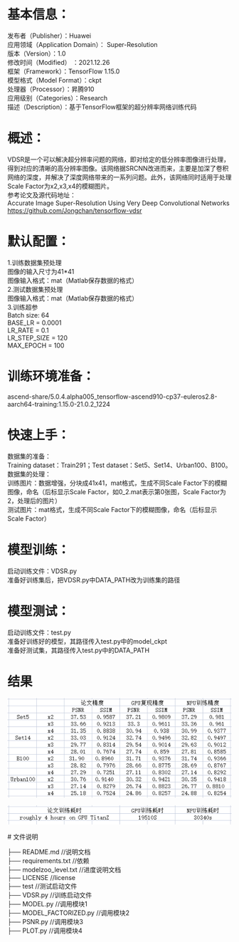 # 基本信息：
发布者（Publisher）：Huawei  
应用领域（Application Domain）： Super-Resolution  
版本（Version）：1.0  
修改时间（Modified） ：2021.12.26  
框架（Framework）：TensorFlow 1.15.0  
模型格式（Model Format）：ckpt  
处理器（Processor）：昇腾910  
应用级别（Categories）：Research  
描述（Description）：基于TensorFlow框架的超分辨率网络训练代码  

# 概述：
VDSR是一个可以解决超分辨率问题的网络，即对给定的低分辨率图像进行处理，得到对应的清晰的高分辨率图像。该网络据SRCNN改进而来，主要是加深了卷积网络的深度，并解决了深度网络带来的一系列问题。此外，该网络同时适用于处理Scale Factor为x2,x3,x4的模糊图片。  
参考论文及源代码地址：  
Accurate Image Super-Resolution Using Very Deep Convolutional Networks  
https://github.com/Jongchan/tensorflow-vdsr

# 默认配置：
1.训练数据集预处理  
图像的输入尺寸为41*41  
图像输入格式：mat（Matlab保存数据的格式）  
2.测试数据集预处理  
图像输入格式：mat（Matlab保存数据的格式）  
3.训练超参  
Batch size: 64  
BASE_LR = 0.0001  
LR_RATE = 0.1  
LR_STEP_SIZE = 120  
MAX_EPOCH = 100  

# 训练环境准备：
ascend-share/5.0.4.alpha005_tensorflow-ascend910-cp37-euleros2.8-aarch64-training:1.15.0-21.0.2_1224

# 快速上手：
数据集的准备：  
Training dataset：Train291；Test dataset：Set5、Set14、Urban100、B100。  
数据集的处理：  
训练图片：数据增强，分块成41x41，mat格式，生成不同Scale Factor下的模糊图像，命名（后标显示Scale Factor，如0_2.mat表示第0张图，Scale Factor为2，处理后的图片）  
测试图片：mat格式，生成不同Scale Factor下的模糊图像，命名（后标显示Scale Factor）  

# 模型训练：
启动训练文件：VDSR.py  
准备好训练集后，把VDSR.py中DATA_PATH改为训练集的路径

# 模型测试：
启动训练文件：test.py  
准备好训练好的模型，其路径传入test.py中的model_ckpt  
准备好测试集，其路径传入test.py中的DATA_PATH  

# 结果
![输入图片说明](%E7%B2%BE%E5%BA%A6.png)

![输入图片说明](T%7DR5%7DO6UHSG4%60%25D%7DNN$Q7%5BM.png)


﻿# 文件说明

├── README.md                      //说明文档                        
├── requirements.txt	           //依赖                   
├── modelzoo_level.txt             //进度说明文档                         
├── LICENSE                        //license                                        
├── test		           //测试启动文件  
                                                                                                                                                             ├── VDSR.py   			   //训练启动文件                                                                                                              
├── MODEL.py                       //调用模块1                  
├── MODEL_FACTORIZED.py            //调用模块2                     
├── PSNR.py                        //调用模块3	                   
├── PLOT.py                        //调用模块4             
